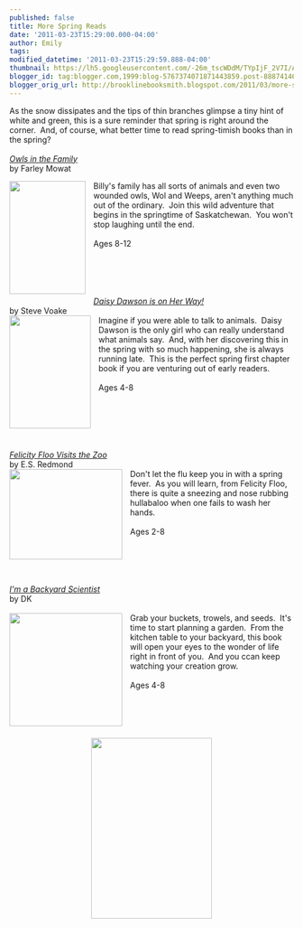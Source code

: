 ```yaml
---
published: false
title: More Spring Reads
date: '2011-03-23T15:29:00.000-04:00'
author: Emily
tags: 
modified_datetime: '2011-03-23T15:29:59.888-04:00'
thumbnail: https://lh5.googleusercontent.com/-26m_tscWDdM/TYpIjF_2V7I/AAAAAAAAAO0/VcB705sbqHo/s72-c/mowat+owls+in+the+family.jpg
blogger_id: tag:blogger.com,1999:blog-5767374071871443859.post-8887414679003771528
blogger_orig_url: http://brooklinebooksmith.blogspot.com/2011/03/more-spring-reads.html
---
```


As the snow dissipates and the tips of thin branches glimpse a tiny hint of white and green, this is a sure reminder that spring is right around the corner.&nbsp; And, of course, what better time to read spring-timish books than in the spring?<br /><br /><em><a href="http://www.brooklinebooksmith-shop.com/book/9780440413615">Owls in the Family</a></em><br />by Farley Mowat<br /><div class="separator" style="clear: both; text-align: center;"><a href="https://lh5.googleusercontent.com/-26m_tscWDdM/TYpIjF_2V7I/AAAAAAAAAO0/VcB705sbqHo/s1600/mowat+owls+in+the+family.jpg" imageanchor="1" style="clear: left; cssfloat: left; float: left; margin-bottom: 1em; margin-right: 1em;"><img border="0" height="200" r6="true" src="https://lh5.googleusercontent.com/-26m_tscWDdM/TYpIjF_2V7I/AAAAAAAAAO0/VcB705sbqHo/s200/mowat+owls+in+the+family.jpg" width="135" /></a></div>Billy's family has all sorts of animals and even two wounded&nbsp;owls, Wol and Weeps, aren't anything much out of the ordinary.&nbsp; Join this wild adventure that begins in the springtime of Saskatchewan.&nbsp; You won't stop laughing until the end.<br /><br />Ages 8-12<br /><br /><br /><br /><br /><br /><em><a href="http://www.brooklinebooksmith-shop.com/book/9780763642945">Daisy Dawson is on Her Way!</a></em><br />by Steve Voake<br /><div class="separator" style="clear: both; text-align: center;"><a href="https://lh6.googleusercontent.com/-_E2VOMo71QY/TYpJNk-5O7I/AAAAAAAAAO4/pQqpyZo6VD8/s1600/daisy.jpg" imageanchor="1" style="clear: left; cssfloat: left; float: left; margin-bottom: 1em; margin-right: 1em;"><img border="0" height="200" r6="true" src="https://lh6.googleusercontent.com/-_E2VOMo71QY/TYpJNk-5O7I/AAAAAAAAAO4/pQqpyZo6VD8/s200/daisy.jpg" width="144" /></a></div>Imagine if you were able to talk to animals.&nbsp; Daisy Dawson is the only girl who can really understand what animals say.&nbsp; And, with her discovering this in the spring with so much happening, she is&nbsp;always running late.&nbsp; This is the perfect spring&nbsp;first chapter book if you are&nbsp;venturing out of early readers.<br /><br />Ages 4-8<br /><br /><br /><br /><br /><br /><br /><em><a href="http://www.brooklinebooksmith-shop.com/book/9780763649753">Felicity Floo Visits the Zoo</a></em><br />by E.S. Redmond<br /><div class="separator" style="clear: both; text-align: center;"><a href="https://lh5.googleusercontent.com/-7nwHQiESBAY/TYpJbgFg4wI/AAAAAAAAAO8/LwvaVQYsA0I/s1600/felicity-floo-visits-the-zoo.jpg" imageanchor="1" style="clear: left; cssfloat: left; float: left; margin-bottom: 1em; margin-right: 1em;"><img border="0" height="160" r6="true" src="https://lh5.googleusercontent.com/-7nwHQiESBAY/TYpJbgFg4wI/AAAAAAAAAO8/LwvaVQYsA0I/s200/felicity-floo-visits-the-zoo.jpg" width="200" /></a></div>Don't let the flu keep you in with&nbsp;a spring fever.&nbsp; As you will learn, from Felicity Floo, there is quite a sneezing and nose rubbing hullabaloo when one fails to wash her hands.<br /><br />Ages 2-8<br /><br /><br /><br /><br /><br /><em><a href="http://www.brooklinebooksmith-shop.com/book/9780756663063">I'm a Backyard Scientist</a></em><br />by DK<br /><br /><div class="separator" style="clear: both; text-align: center;"><a href="https://lh6.googleusercontent.com/-y7Oc27vtc10/TYpJku6pUWI/AAAAAAAAAPA/GlsmVCxSJw4/s1600/backyarda.jpg" imageanchor="1" style="clear: left; cssfloat: left; float: left; margin-bottom: 1em; margin-right: 1em;"><img border="0" height="200" r6="true" src="https://lh6.googleusercontent.com/-y7Oc27vtc10/TYpJku6pUWI/AAAAAAAAAPA/GlsmVCxSJw4/s200/backyarda.jpg" width="200" /></a></div>Grab your buckets, trowels, and seeds.&nbsp; It's time to start planning a garden.&nbsp; From the kitchen table to your backyard, this book will open your eyes to the wonder of life right in front of you.&nbsp; And you ccan keep watching your creation grow.<br /><br />Ages 4-8<br /><br /><br /><br /><br /><br /><div class="separator" style="clear: both; text-align: center;"><a href="https://lh4.googleusercontent.com/-ZQtH7sXumcU/TYpJrQ4oSWI/AAAAAAAAAPI/DtBepRlNG74/s1600/March+2011+014.JPG" imageanchor="1" style="margin-left: 1em; margin-right: 1em;"><img border="0" height="320" r6="true" src="https://lh4.googleusercontent.com/-ZQtH7sXumcU/TYpJrQ4oSWI/AAAAAAAAAPI/DtBepRlNG74/s320/March+2011+014.JPG" width="214" /></a></div>